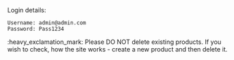 <p>Login details:</p>

```
Username: admin@admin.com 
Password: Pass1234
```

<p> :heavy_exclamation_mark: Please DO NOT delete existing products. 
If you wish to check, how the site works - create a new product and then delete it. </p>
